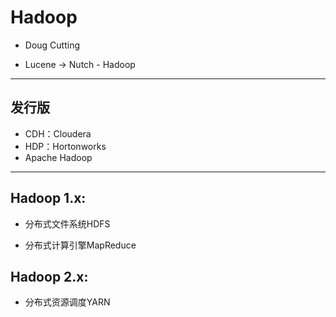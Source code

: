 # Hadoop



- Doug Cutting

- Lucene -> Nutch - Hadoop
---
## 发行版

- CDH：Cloudera
- HDP：Hortonworks
- Apache Hadoop

---
## Hadoop 1.x:

- 分布式文件系统HDFS


- 分布式计算引擎MapReduce





## Hadoop 2.x:

- 分布式资源调度YARN


